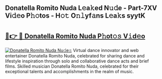 ## Donatella Romito Nuda L𝚎a𝚔ed N𝚞𝚍e - Part-7XV Vi𝚍𝚎o P𝚑𝚘tos - H𝚘𝚝 O𝚗𝚕yf𝚊ns L𝚎a𝚔s syytK

# <h2><a href="http://kfcirrp.oniu.top/?m=Donatella+Romito+Nuda">🔗👉 🔴 Donatella Romito Nuda P𝚑ot𝚘𝚜 V𝚒d𝚎o</a></h2>

[![Donatella Romito Nuda Nu𝚍e𝚜](https://i.imgur.com/0qMVB7G.gif)](http://kfcirrp.oniu.top/?m=Donatella+Romito+Nuda)
Virtual dance innovator and web entertainer Donatella Romito Nuda, celebrated for sharing dance and lifestyle inspiration through solo and collaborative dance acts and brief films. Skilled musician Donatella Romito Nuda, celebrated for their exceptional talents and accomplishments in the realm of music.  
